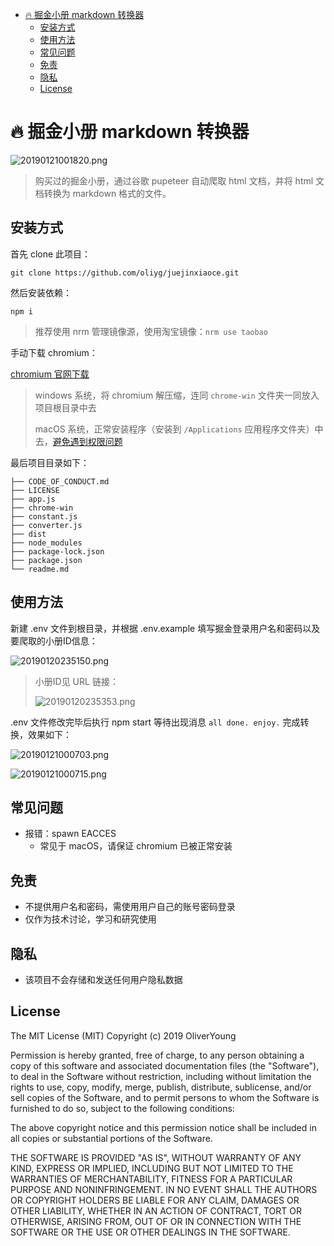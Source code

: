 - [🔥 掘金小册 markdown 转换器](#%F0%9F%94%A5-%E6%8E%98%E9%87%91%E5%B0%8F%E5%86%8C-markdown-%E8%BD%AC%E6%8D%A2%E5%99%A8)
  - [安装方式](#%E5%AE%89%E8%A3%85%E6%96%B9%E5%BC%8F)
  - [使用方法](#%E4%BD%BF%E7%94%A8%E6%96%B9%E6%B3%95)
  - [常见问题](#%E5%B8%B8%E8%A7%81%E9%97%AE%E9%A2%98)
  - [免责](#%E5%85%8D%E8%B4%A3)
  - [隐私](#%E9%9A%90%E7%A7%81)
  - [License](#license)

# 🔥 掘金小册 markdown 转换器

![20190121001820.png](https://i.loli.net/2019/01/21/5c449f4dbc3d5.png)

> 购买过的掘金小册，通过谷歌 pupeteer 自动爬取 html 文档，并将 html 文档转换为 markdown 格式的文件。

## 安装方式

首先 clone 此项目：

`git clone https://github.com/oliyg/juejinxiaoce.git`

然后安装依赖：

`npm i`

> 推荐使用 nrm 管理镜像源，使用淘宝镜像：`nrm use taobao`

手动下载 chromium：

[chromium 官网下载](https://download-chromium.appspot.com/)

> windows 系统，将 chromium 解压缩，连同 `chrome-win` 文件夹一同放入项目根目录中去
> 
> macOS 系统，正常安装程序（安装到 `/Applications` 应用程序文件夹）中去，[避免遇到权限问题](https://github.com/GoogleChrome/puppeteer/issues/1649)

最后项目目录如下：

```
├── CODE_OF_CONDUCT.md
├── LICENSE
├── app.js
├── chrome-win
├── constant.js
├── converter.js
├── dist
├── node_modules
├── package-lock.json
├── package.json
└── readme.md
```

## 使用方法

新建 .env 文件到根目录，并根据 .env.example 填写掘金登录用户名和密码以及要爬取的小册ID信息：

![20190120235150.png](https://i.loli.net/2019/01/20/5c4499178bb83.png)

> 小册ID见 URL 链接：
> 
> ![20190120235353.png](https://i.loli.net/2019/01/20/5c4499929e48e.png)

.env 文件修改完毕后执行 npm start 等待出现消息 `all done. enjoy.` 完成转换，效果如下：

![20190121000703.png](https://i.loli.net/2019/01/21/5c449ca8d869e.png)

![20190121000715.png](https://i.loli.net/2019/01/21/5c449cb443d62.png)

## 常见问题

- 报错：spawn EACCES
  - 常见于 macOS，请保证 chromium 已被正常安装

## 免责

- 不提供用户名和密码，需使用用户自己的账号密码登录
- 仅作为技术讨论，学习和研究使用

## 隐私

- 该项目不会存储和发送任何用户隐私数据

## License

The MIT License (MIT)
Copyright (c) 2019 OliverYoung


Permission is hereby granted, free of charge, to any person obtaining a copy
of this software and associated documentation files (the "Software"), to deal
in the Software without restriction, including without limitation the rights
to use, copy, modify, merge, publish, distribute, sublicense, and/or sell
copies of the Software, and to permit persons to whom the Software is
furnished to do so, subject to the following conditions:

The above copyright notice and this permission notice shall be included in all
copies or substantial portions of the Software.

THE SOFTWARE IS PROVIDED "AS IS", WITHOUT WARRANTY OF ANY KIND,
EXPRESS OR IMPLIED, INCLUDING BUT NOT LIMITED TO THE WARRANTIES OF
MERCHANTABILITY, FITNESS FOR A PARTICULAR PURPOSE AND NONINFRINGEMENT.
IN NO EVENT SHALL THE AUTHORS OR COPYRIGHT HOLDERS BE LIABLE FOR ANY CLAIM,
DAMAGES OR OTHER LIABILITY, WHETHER IN AN ACTION OF CONTRACT, TORT OR
OTHERWISE, ARISING FROM, OUT OF OR IN CONNECTION WITH THE SOFTWARE OR THE USE
OR OTHER DEALINGS IN THE SOFTWARE.
